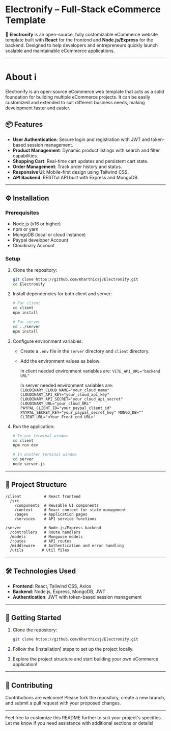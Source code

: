 # Electronify – Full-Stack eCommerce Template

🚀 **Electronify** is an open-source, fully customizable eCommerce website template built with **React** for the frontend and **Node.js/Express** for the backend. Designed to help developers and entrepreneurs quickly launch scalable and maintainable eCommerce applications.

---

# About ℹ️
Electronify is an open-source eCommerce web template that acts as a solid foundation for building multiple eCommerce projects. It can be easily customized and extended to suit different business needs, making development faster and easier.


## 📦 Features

* **User Authentication**: Secure login and registration with JWT and token-based session management.
* **Product Management**: Dynamic product listings with search and filter capabilities.
* **Shopping Cart**: Real-time cart updates and persistent cart state.
* **Order Management**: Track order history and status.
* **Responsive UI**: Mobile-first design using Tailwind CSS.
* **API Backend**: RESTful API built with Express and MongoDB.

---

## ⚙️ Installation

### Prerequisites

* Node.js (v16 or higher)
* npm or yarn
* MongoDB (local or cloud instance)
* Paypal developer Account
* Cloudinary Account

### Setup

1. Clone the repository:

   ```bash
   git clone https://github.com/Kharthicsj/Electronify.git
   cd Electronify
   ```

2. Install dependencies for both client and server:

   ```bash
   # For client
   cd client
   npm install

   # For server
   cd ../server
   npm install
   ```

3. Configure environment variables:

   * Create a `.env` file in the `server` directory and `client` directory.
   * Add the environment values as below:

     In client needed environment variables are:
         ```VITE_API_URL="backend URL"```

     In server needed environment variables are:
         ```CLOUDINARY_CLOUD_NAME="your_cloud_name"
         CLOUDINARY_API_KEY="your_cloud_api_key"
         CLOUDINARY_API_SECRET="your_cloud_api_secret"
         CLOUDINARY_URL="your_cloud_URL"
         PAYPAL_CLIENT_ID="your_paypal_client_id"
         PAYPAL_SECRET_KEY="your_paypal_secret_key"
         MONGO_DB=""
         CLIENT_URL="<Your Front end URL>"```
     

4. Run the application:

   ```bash
   # In one terminal window
   cd client
   npm run dev

   # In another terminal window
   cd server
   node server.js
   ```

---

## 📂 Project Structure

```
/client          # React frontend
  /src
    /components  # Reusable UI components
    /context     # React context for state management
    /pages       # Application pages
    /services    # API service functions

/server          # Node.js/Express backend
  /controllers   # Route handlers
  /models        # Mongoose models
  /routes        # API routes
  /middleware    # Authentication and error handling
  /utils        # Util files
```

---

## 🛠️ Technologies Used

* **Frontend**: React, Tailwind CSS, Axios
* **Backend**: Node.js, Express, MongoDB, JWT
* **Authentication**: JWT with token-based session management

---

## 🚀 Getting Started

1. Clone the repository:

   ```bash
   git clone https://github.com/Kharthicsj/Electronify.git
   ```

2. Follow the [Installation] steps to set up the project locally.

3. Explore the project structure and start building your own eCommerce application!

---

## 🤝 Contributing

Contributions are welcome! Please fork the repository, create a new branch, and submit a pull request with your proposed changes.

---

Feel free to customize this README further to suit your project's specifics. Let me know if you need assistance with additional sections or details!
